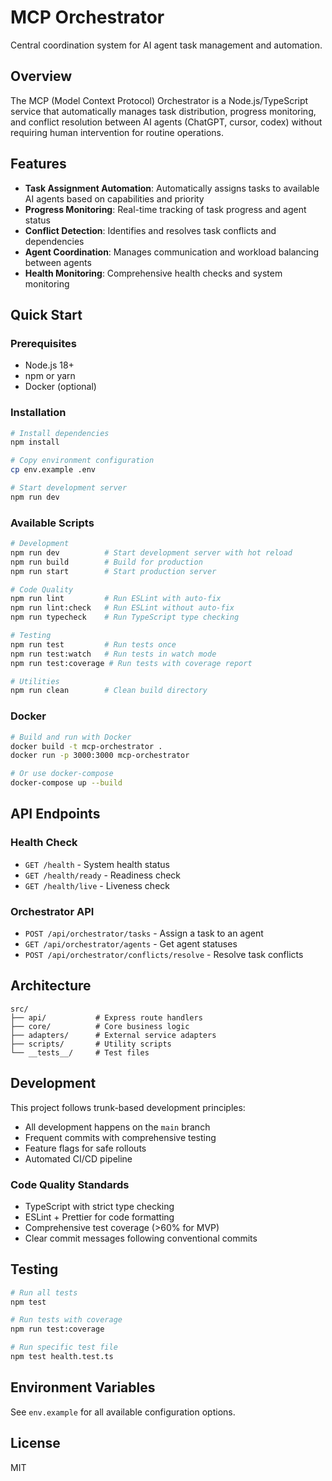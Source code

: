 # MCP Orchestrator

Central coordination system for AI agent task management and automation.

## Overview

The MCP (Model Context Protocol) Orchestrator is a Node.js/TypeScript service that automatically manages task distribution, progress monitoring, and conflict resolution between AI agents (ChatGPT, cursor, codex) without requiring human intervention for routine operations.

## Features

- **Task Assignment Automation**: Automatically assigns tasks to available AI agents based on capabilities and priority
- **Progress Monitoring**: Real-time tracking of task progress and agent status
- **Conflict Detection**: Identifies and resolves task conflicts and dependencies
- **Agent Coordination**: Manages communication and workload balancing between agents
- **Health Monitoring**: Comprehensive health checks and system monitoring

## Quick Start

### Prerequisites

- Node.js 18+ 
- npm or yarn
- Docker (optional)

### Installation

```bash
# Install dependencies
npm install

# Copy environment configuration
cp env.example .env

# Start development server
npm run dev
```

### Available Scripts

```bash
# Development
npm run dev          # Start development server with hot reload
npm run build        # Build for production
npm run start        # Start production server

# Code Quality
npm run lint         # Run ESLint with auto-fix
npm run lint:check   # Run ESLint without auto-fix
npm run typecheck    # Run TypeScript type checking

# Testing
npm run test         # Run tests once
npm run test:watch   # Run tests in watch mode
npm run test:coverage # Run tests with coverage report

# Utilities
npm run clean        # Clean build directory
```

### Docker

```bash
# Build and run with Docker
docker build -t mcp-orchestrator .
docker run -p 3000:3000 mcp-orchestrator

# Or use docker-compose
docker-compose up --build
```

## API Endpoints

### Health Check
- `GET /health` - System health status
- `GET /health/ready` - Readiness check
- `GET /health/live` - Liveness check

### Orchestrator API
- `POST /api/orchestrator/tasks` - Assign a task to an agent
- `GET /api/orchestrator/agents` - Get agent statuses
- `POST /api/orchestrator/conflicts/resolve` - Resolve task conflicts

## Architecture

```
src/
├── api/           # Express route handlers
├── core/          # Core business logic
├── adapters/      # External service adapters
├── scripts/       # Utility scripts
└── __tests__/     # Test files
```

## Development

This project follows trunk-based development principles:

- All development happens on the `main` branch
- Frequent commits with comprehensive testing
- Feature flags for safe rollouts
- Automated CI/CD pipeline

### Code Quality Standards

- TypeScript with strict type checking
- ESLint + Prettier for code formatting
- Comprehensive test coverage (>60% for MVP)
- Clear commit messages following conventional commits

## Testing

```bash
# Run all tests
npm test

# Run tests with coverage
npm run test:coverage

# Run specific test file
npm test health.test.ts
```

## Environment Variables

See `env.example` for all available configuration options.

## License

MIT
